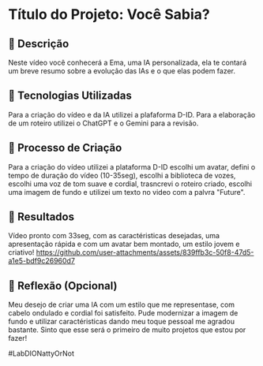 # Título do Projeto: Você Sabia? 

## 📒 Descrição
Neste vídeo você conhecerá a Ema, uma IA personalizada, ela te contará um breve resumo sobre a evolução das IAs e o que elas podem fazer.  

## 🤖 Tecnologias Utilizadas
Para a criação do vídeo e da IA utilizei a plafaforma D-ID.
Para a elaboração de um roteiro utilizei o ChatGPT e o Gemini para a revisão. 

## 🧐 Processo de Criação
Para a criação do vídeo utilizei a plataforma D-ID escolhi um avatar, defini o tempo de duração do vídeo (10-35seg), escolhi a biblioteca de vozes, escolhi uma voz de tom suave e cordial, trasncrevi o roteiro criado, escolhi uma imagem de fundo e utilizei um texto no video com a palvra "Future".

## 🚀 Resultados
Vídeo pronto com 33seg, com as caractéristicas desejadas, uma apresentação rápida e com um avatar bem montado, um estilo jovem e criativo! 
https://github.com/user-attachments/assets/839ffb3c-50f8-47d5-a1e5-bdf9c26960d7

## 💭 Reflexão (Opcional)
Meu desejo de criar uma IA com um estilo que me representase, com cabelo ondulado e cordial foi satisfeito. 
Pude modernizar a imagem de fundo e utilizar caractéristicas dando meu toque pessoal me agradou bastante. 
Sinto que esse será o primeiro de muito projetos que estou por fazer! 

#LabDIONattyOrNot

